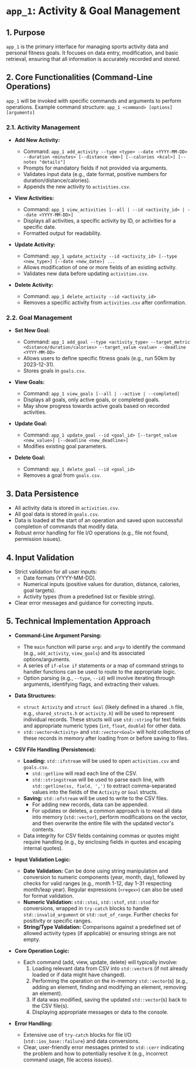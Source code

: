# `app_1`: Activity & Goal Management

## 1. Purpose

`app_1` is the primary interface for managing sports activity data and personal fitness goals. It focuses on data entry, modification, and basic retrieval, ensuring that all information is accurately recorded and stored.

## 2. Core Functionalities (Command-Line Operations)

`app_1` will be invoked with specific commands and arguments to perform operations. Example command structure: `app_1 <command> [options] [arguments]`

### 2.1. Activity Management

*   **Add New Activity:**
    *   Command: `app_1 add_activity --type <type> --date <YYYY-MM-DD> --duration <minutes> [--distance <km>] [--calories <kcal>] [--notes "details"]`
    *   Prompts for mandatory fields if not provided via arguments.
    *   Validates input data (e.g., date format, positive numbers for duration/distance/calories).
    *   Appends the new activity to `activities.csv`.

*   **View Activities:**
    *   Command: `app_1 view_activities [--all | --id <activity_id> | --date <YYYY-MM-DD>]`
    *   Displays all activities, a specific activity by ID, or activities for a specific date.
    *   Formatted output for readability.

*   **Update Activity:**
    *   Command: `app_1 update_activity --id <activity_id> [--type <new_type>] [--date <new_date>] ...`
    *   Allows modification of one or more fields of an existing activity.
    *   Validates new data before updating `activities.csv`.

*   **Delete Activity:**
    *   Command: `app_1 delete_activity --id <activity_id>`
    *   Removes a specific activity from `activities.csv` after confirmation.

### 2.2. Goal Management

*   **Set New Goal:**
    *   Command: `app_1 add_goal --type <activity_type> --target_metric <distance/duration/calories> --target_value <value> --deadline <YYYY-MM-DD>`
    *   Allows users to define specific fitness goals (e.g., run 50km by 2023-12-31).
    *   Stores goals in `goals.csv`.

*   **View Goals:**
    *   Command: `app_1 view_goals [--all | --active | --completed]`
    *   Displays all goals, only active goals, or completed goals.
    *   May show progress towards active goals based on recorded activities.

*   **Update Goal:**
    *   Command: `app_1 update_goal --id <goal_id> [--target_value <new_value>] [--deadline <new_deadline>]`
    *   Modifies existing goal parameters.

*   **Delete Goal:**
    *   Command: `app_1 delete_goal --id <goal_id>`
    *   Removes a goal from `goals.csv`.

## 3. Data Persistence

*   All activity data is stored in `activities.csv`.
*   All goal data is stored in `goals.csv`.
*   Data is loaded at the start of an operation and saved upon successful completion of commands that modify data.
*   Robust error handling for file I/O operations (e.g., file not found, permission issues).

## 4. Input Validation

*   Strict validation for all user inputs:
    *   Date formats (YYYY-MM-DD).
    *   Numerical inputs (positive values for duration, distance, calories, goal targets).
    *   Activity types (from a predefined list or flexible string).
*   Clear error messages and guidance for correcting inputs. 

## 5. Technical Implementation Approach

*   **Command-Line Argument Parsing:**
    *   The `main` function will parse `argc` and `argv` to identify the command (e.g., `add_activity`, `view_goals`) and its associated options/arguments.
    *   A series of `if-else if` statements or a map of command strings to handler functions can be used to route to the appropriate logic.
    *   Option parsing (e.g., `--type`, `--id`) will involve iterating through arguments, identifying flags, and extracting their values.

*   **Data Structures:**
    *   `struct Activity` and `struct Goal` (likely defined in a shared `.h` file, e.g., `shared_structs.h` or `activity.h`) will be used to represent individual records. These structs will use `std::string` for text fields and appropriate numeric types (`int`, `float`, `double`) for other data.
    *   `std::vector<Activity>` and `std::vector<Goal>` will hold collections of these records in memory after loading from or before saving to files.

*   **CSV File Handling (Persistence):**
    *   **Loading:** `std::ifstream` will be used to open `activities.csv` and `goals.csv`.
        *   `std::getline` will read each line of the CSV.
        *   `std::stringstream` will be used to parse each line, with `std::getline(ss, field, ',')` to extract comma-separated values into the fields of the `Activity` or `Goal` structs.
    *   **Saving:** `std::ofstream` will be used to write to the CSV files.
        *   For adding new records, data can be appended.
        *   For updates or deletes, a common approach is to read all data into memory (`std::vector`), perform modifications on the vector, and then overwrite the entire file with the updated vector's contents.
    *   Data integrity for CSV fields containing commas or quotes might require handling (e.g., by enclosing fields in quotes and escaping internal quotes).

*   **Input Validation Logic:**
    *   **Date Validation:** Can be done using string manipulation and conversion to numeric components (year, month, day), followed by checks for valid ranges (e.g., month 1-12, day 1-31 respecting month/leap year). Regular expressions (`<regex>`) can also be used for format validation.
    *   **Numeric Validation:** `std::stoi`, `std::stof`, `std::stod` for conversions, wrapped in `try-catch` blocks to handle `std::invalid_argument` or `std::out_of_range`. Further checks for positivity or specific ranges.
    *   **String/Type Validation:** Comparisons against a predefined set of allowed activity types (if applicable) or ensuring strings are not empty.

*   **Core Operation Logic:**
    *   Each command (add, view, update, delete) will typically involve:
        1.  Loading relevant data from CSV into `std::vector`s (if not already loaded or if data might have changed).
        2.  Performing the operation on the in-memory `std::vector`(s) (e.g., adding an element, finding and modifying an element, removing an element).
        3.  If data was modified, saving the updated `std::vector`(s) back to the CSV file(s).
        4.  Displaying appropriate messages or data to the console.

*   **Error Handling:**
    *   Extensive use of `try-catch` blocks for file I/O (`std::ios_base::failure`) and data conversions.
    *   Clear, user-friendly error messages printed to `std::cerr` indicating the problem and how to potentially resolve it (e.g., incorrect command usage, file access issues). 
